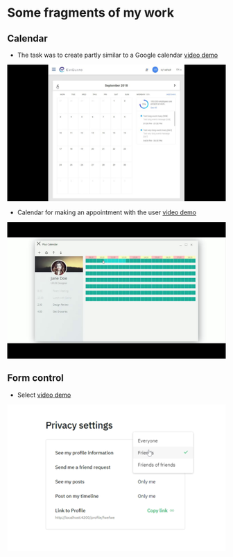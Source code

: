 # Some fragments of my work

## Calendar

* The task was to create partly similar to a Google calendar [video demo](https://www.loom.com/share/aa6ba796f22e4c8e9d124eb7ba4c51e9)

![alt text](https://github.com/alexsanqp/some-of-my-works/blob/main/aa6ba796f22e4c8e9d124eb7ba4c51e9-00001.jpg "Similar to a Google calendar")

* Calendar for making an appointment with the user [video demo](https://www.loom.com/share/e02d28b23c694ea79b3a241f2735af50)

![alt text](https://github.com/alexsanqp/some-of-my-works/blob/main/e02d28b23c694ea79b3a241f2735af50-00001.jpg "Calendar for making an appointment with the user")



## Form control

* Select [video demo](https://www.loom.com/share/ab21521719ef4d5e9ff19812380f2fb4)

![alt text](https://github.com/alexsanqp/some-of-my-works/blob/main/select.png "Select control")
